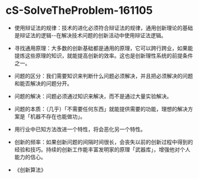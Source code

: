 # cS-SolveTheProblem-161105


- 使用辩证法的规律：技术的进化必须符合辩证法的规律，通用创新理论的基础是辩证法的逻辑--在解决技术问题的创新活动中使用辩证法逻辑。
- 寻找通用原理：大多数的创新基础都是通用的原理，它可以跨行跨业，如果能提炼这些原理的知识，就能提高创新的效率。这也是创新理性系统的前提条件之一。
- 问题的区分：我们需要知识来判断什么问题必须解决，并且把必须解决的问题和能否解决的问题分开。
- 问题的解决：问题必须通过知识来解决，而不是通过大量实验解决。
- 问题的本质：（几乎）「不需要任何东西」就能提供需要的功能，理想的解决方案是「机器不存在也能做功」。
- 用行业中已知方法改进一个特性，将会恶化另一个特性。
- 创新的频率：如果创新问题的间隔时间很长，会丧失以前的创新过程中得到的经验和技巧。持续的创新工作能丰富发明家的原理「武器库」，增强他对个人能力的信心。

- 《创新算法》
